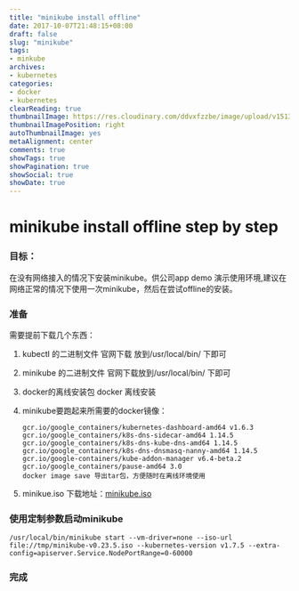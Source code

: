 ```yaml
---
title: "minikube install offline"
date: 2017-10-07T21:48:15+08:00
draft: false
slug: "minikube"
tags:
- minkube
archives:
- kubernetes
categories:
- docker
- kubernetes
clearReading: true
thumbnailImage: https://res.cloudinary.com/ddvxfzzbe/image/upload/v1513355321/Real_gaggav.png
thumbnailImagePosition: right
autoThumbnailImage: yes
metaAlignment: center
comments: true
showTags: true
showPagination: true
showSocial: true
showDate: true
---
```



# minikube install offline step by step

### 目标：

在没有网络接入的情况下安装minikube。供公司app demo 演示使用环境,建议在网络正常的情况下使用一次minikube，然后在尝试offline的安装。

### 准备
需要提前下载几个东西：

 1. kubectl 的二进制文件 官网下载 放到/usr/local/bin/ 下即可 
 2. minikube 的二进制文件 官网下载放到/usr/local/bin/ 下即可 
 3. docker的离线安装包 docker 离线安装 
 4. minikube要跑起来所需要的docker镜像：
 
		gcr.io/google_containers/kubernetes-dashboard-amd64 v1.6.3
		gcr.io/google_containers/k8s-dns-sidecar-amd64 1.14.5
		gcr.io/google_containers/k8s-dns-kube-dns-amd64 1.14.5
		gcr.io/google_containers/k8s-dns-dnsmasq-nanny-amd64 1.14.5
		gcr.io/google-containers/kube-addon-manager v6.4-beta.2
		gcr.io/google_containers/pause-amd64 3.0
		docker image save 导出tar包，方便随时在离线环境使用
5. minikue.iso
	下载地址：[minikube.iso](https://storage.googleapis.com/minikube/iso/minikube-v0.23.5.iso)
	
### 使用定制参数启动minikube
	/usr/local/bin/minikube start --vm-driver=none --iso-url file://tmp/minikube-v0.23.5.iso --kubernetes-version v1.7.5 --extra-config=apiserver.Service.NodePortRange=0-60000

### 完成
